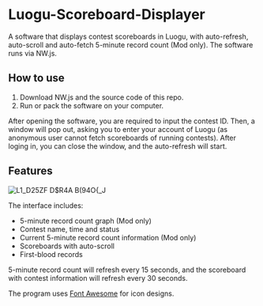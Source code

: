 # Luogu-Scoreboard-Displayer

A software that displays contest scoreboards in Luogu, with auto-refresh, auto-scroll and auto-fetch 5-minute record count (Mod only). The software runs via NW.js.

## How to use

1. Download NW.js and the source code of this repo.
2. Run or pack the software on your computer.

After opening the software, you are required to input the contest ID. Then, a window will pop out, asking you to enter your account of Luogu (as anonymous user cannot fetch scoreboards of running contests). After loging in, you can close the window, and the auto-refresh will start.

## Features

![L1_D25ZF D$R4A B(94O{_J](https://user-images.githubusercontent.com/41613797/160285671-9cdfa303-ba61-42b2-9e02-08c47e1ba4c1.png)

The interface includes:

- 5-minute record count graph (Mod only)
- Contest name, time and status
- Current 5-minute record count information (Mod only)
- Scoreboards with auto-scroll
- First-blood records

5-minute record count will refresh every 15 seconds, and the scoreboard with contest information will refresh every 30 seconds.

The program uses [Font Awesome](https://fontawesome.com/) for icon designs.
